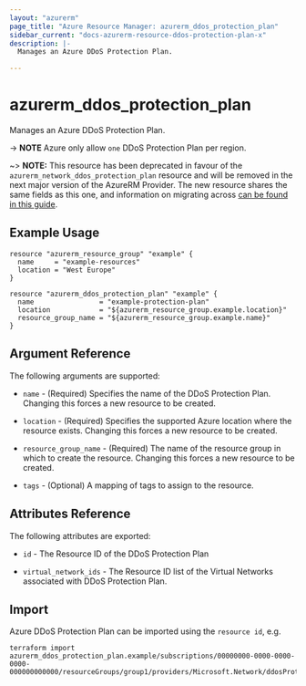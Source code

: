 ```yaml
---
layout: "azurerm"
page_title: "Azure Resource Manager: azurerm_ddos_protection_plan"
sidebar_current: "docs-azurerm-resource-ddos-protection-plan-x"
description: |-
  Manages an Azure DDoS Protection Plan.

---
```


# azurerm_ddos_protection_plan

Manages an Azure DDoS Protection Plan.

-> **NOTE** Azure only allow `one` DDoS Protection Plan per region.

~> **NOTE:** This resource has been deprecated in favour of the `azurerm_network_ddos_protection_plan` resource and will be removed in the next major version of the AzureRM Provider. The new resource shares the same fields as this one, and information on migrating across [can be found in this guide](../guides/migrating-between-renamed-resources.html).

## Example Usage

```hcl
resource "azurerm_resource_group" "example" {
  name     = "example-resources"
  location = "West Europe"
}

resource "azurerm_ddos_protection_plan" "example" {
  name                = "example-protection-plan"
  location            = "${azurerm_resource_group.example.location}"
  resource_group_name = "${azurerm_resource_group.example.name}"
}
```

## Argument Reference

The following arguments are supported:

* `name` - (Required) Specifies the name of the DDoS Protection Plan. Changing this forces a new resource to be created.

* `location` - (Required) Specifies the supported Azure location where the resource exists. Changing this forces a new resource to be created.

* `resource_group_name` - (Required) The name of the resource group in which to create the resource. Changing this forces a new resource to be created.

* `tags` - (Optional) A mapping of tags to assign to the resource.

## Attributes Reference

The following attributes are exported:

* `id` - The Resource ID of the DDoS Protection Plan

* `virtual_network_ids` - The Resource ID list of the Virtual Networks associated with DDoS Protection Plan.

## Import

Azure DDoS Protection Plan can be imported using the `resource id`, e.g.

```shell
terraform import azurerm_ddos_protection_plan.example/subscriptions/00000000-0000-0000-0000-000000000000/resourceGroups/group1/providers/Microsoft.Network/ddosProtectionPlans/testddospplan
```
